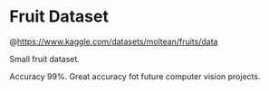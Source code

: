 # Fruit Dataset
@https://www.kaggle.com/datasets/moltean/fruits/data

Small fruit dataset.

Accuracy 99%. Great accuracy fot future computer vision projects.
